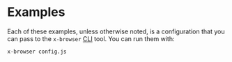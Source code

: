 # Examples
Each of these examples, unless otherwise noted, is a configuration
that you can pass to the `x-browser` [CLI](../#cli) tool. You can
run them with:

```
x-browser config.js
```
